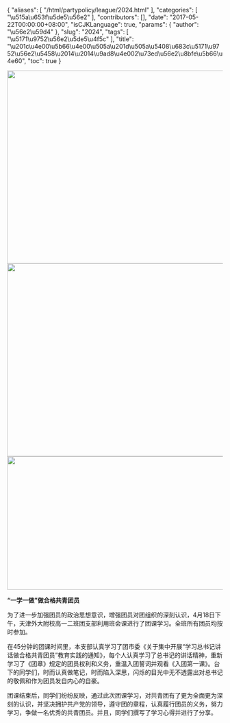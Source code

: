{
    "aliases": [
        "/html/partypolicy/league/2024.html"
    ],
    "categories": [
        "\u515a\u653f\u5de5\u56e2"
    ],
    "contributors": [],
    "date": "2017-05-22T00:00:00+08:00",
    "isCJKLanguage": true,
    "params": {
        "author": "\u56e2\u59d4"
    },
    "slug": "2024",
    "tags": [
        "\u5171\u9752\u56e2\u5de5\u4f5c"
    ],
    "title": "\u201c\u4e00\u5b66\u4e00\u505a\u201d\u505a\u5408\u683c\u5171\u9752\u56e2\u5458\u2014\u2014\u9ad8\u4e002\u73ed\u56e2\u8bfe\u5b66\u4e60",
    "toc": true
}


<img
    src="https://cdn.tfls.online/mirror/full/2f592207b04969331e727683008ed4010018c884.jpg"
    style="display:block;margin-left:auto;margin-right:auto;"
    decoding="async"
    fetchpriority="auto"
    loading="lazy"
    height="450"
    width="600"
/>
<img
    src="https://cdn.tfls.online/mirror/full/c1c5fdeb8db52dfb508e178e5aedb1abe12aa5b4.jpg"
    style="display:block;margin-left:auto;margin-right:auto;"
    decoding="async"
    fetchpriority="auto"
    loading="lazy"
    height="450"
    width="600"
/>
<img
    src="https://cdn.tfls.online/mirror/full/3397eaed94286be4ad9d09b826e32b2f5b3a1749.jpg"
    style="display:block;margin-left:auto;margin-right:auto;"
    decoding="async"
    fetchpriority="auto"
    loading="lazy"
    height="311"
    width="600"
/>







**“一学一做”做合格共青团员**




为了进一步加强团员的政治思想意识，增强团员对团组织的深刻认识，4月18日下午，天津外大附校高一二班团支部利用班会课进行了团课学习。全班所有团员均按时参加。




在45分钟的团课时间里，本支部认真学习了团市委《关于集中开展“学习总书记讲话做合格共青团员”教育实践的通知》，每个人认真学习了总书记的讲话精神，重新学习了《团章》规定的团员权利和义务，重温入团誓词并观看《入团第一课》。台下的同学们，时而认真做笔记，时而陷入深思，闪烁的目光中无不透露出对总书记的敬佩和作为团员发自内心的自豪。




团课结束后，同学们纷纷反映，通过此次团课学习，对共青团有了更为全面更为深刻的认识，并坚决拥护共产党的领导，遵守团的章程，认真履行团员的义务，努力学习，争做一名优秀的共青团员。并且，同学们撰写了学习心得并进行了分享。



  

